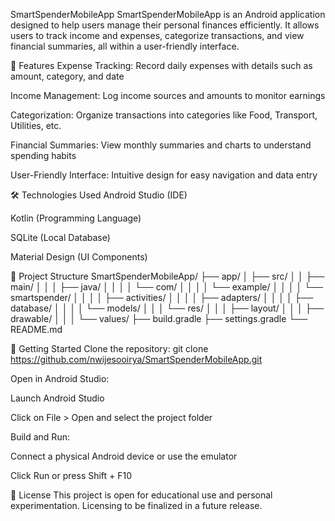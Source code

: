 SmartSpenderMobileApp
SmartSpenderMobileApp is an Android application designed to help users manage their personal finances efficiently. It allows users to track income and expenses, categorize transactions, and view financial summaries, all within a user-friendly interface.

📱 Features
Expense Tracking: Record daily expenses with details such as amount, category, and date

Income Management: Log income sources and amounts to monitor earnings

Categorization: Organize transactions into categories like Food, Transport, Utilities, etc.

Financial Summaries: View monthly summaries and charts to understand spending habits

User-Friendly Interface: Intuitive design for easy navigation and data entry

🛠 Technologies Used
Android Studio (IDE)

Kotlin (Programming Language)

SQLite (Local Database)

Material Design (UI Components)

📂 Project Structure
SmartSpenderMobileApp/
├── app/
│ ├── src/
│ │ ├── main/
│ │ │ ├── java/
│ │ │ │ └── com/
│ │ │ │ └── example/
│ │ │ │ └── smartspender/
│ │ │ │ ├── activities/
│ │ │ │ ├── adapters/
│ │ │ │ ├── database/
│ │ │ │ └── models/
│ │ │ └── res/
│ │ │ ├── layout/
│ │ │ ├── drawable/
│ │ │ └── values/
├── build.gradle
├── settings.gradle
└── README.md

🚀 Getting Started
Clone the repository:
git clone https://github.com/nwijesooirya/SmartSpenderMobileApp.git

Open in Android Studio:

Launch Android Studio

Click on File > Open and select the project folder

Build and Run:

Connect a physical Android device or use the emulator

Click Run or press Shift + F10

📝 License
This project is open for educational use and personal experimentation. Licensing to be finalized in a future release.
